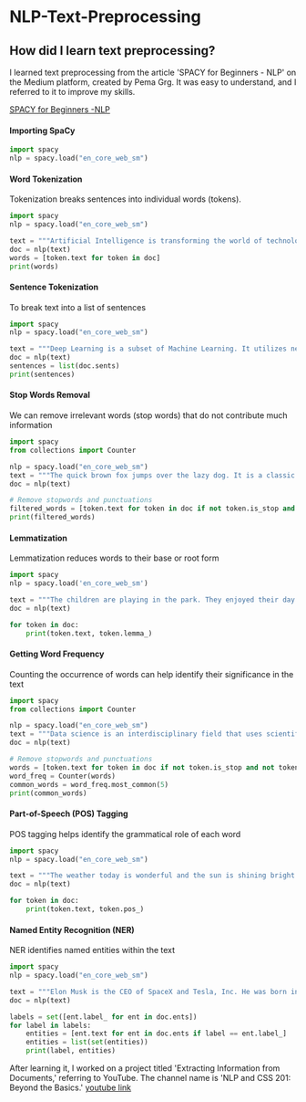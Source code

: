 # NLP-Text-Preprocessing

## How did I learn text preprocessing?
I learned text preprocessing from the article 'SPACY for Beginners - NLP' on the Medium platform, created by Pema Grg. It was easy to understand, and I referred to it to improve my skills.

[SPACY for Beginners -NLP](https://blog.ekbana.com/nlp-for-beninners-using-spacy-6161cf48a229)

#### Importing SpaCy
```python
import spacy
nlp = spacy.load("en_core_web_sm")
```
#### Word Tokenization
Tokenization breaks sentences into individual words (tokens).

```python
import spacy
nlp = spacy.load("en_core_web_sm")

text = """Artificial Intelligence is transforming the world of technology. It is being used in various fields like healthcare, finance, and education."""
doc = nlp(text)
words = [token.text for token in doc]
print(words)
```
#### Sentence Tokenization
To break text into a list of sentences

```python
import spacy
nlp = spacy.load("en_core_web_sm")

text = """Deep Learning is a subset of Machine Learning. It utilizes neural networks to analyze various forms of data."""
doc = nlp(text)
sentences = list(doc.sents)
print(sentences)
```
#### Stop Words Removal
We can remove irrelevant words (stop words) that do not contribute much information

```python
import spacy
from collections import Counter

nlp = spacy.load("en_core_web_sm")
text = """The quick brown fox jumps over the lazy dog. It is a classic pangram in English."""
doc = nlp(text)

# Remove stopwords and punctuations
filtered_words = [token.text for token in doc if not token.is_stop and not token.is_punct]
print(filtered_words)
```

#### Lemmatization
Lemmatization reduces words to their base or root form

```python
import spacy
nlp = spacy.load('en_core_web_sm')

text = """The children are playing in the park. They enjoyed their day."""
doc = nlp(text)

for token in doc:
    print(token.text, token.lemma_)
```
#### Getting Word Frequency
Counting the occurrence of words can help identify their significance in the text

```python
import spacy
from collections import Counter

nlp = spacy.load("en_core_web_sm")
text = """Data science is an interdisciplinary field that uses scientific methods, processes, algorithms, and systems to extract knowledge from data."""
doc = nlp(text)

# Remove stopwords and punctuations
words = [token.text for token in doc if not token.is_stop and not token.is_punct]
word_freq = Counter(words)
common_words = word_freq.most_common(5)
print(common_words)
```
#### Part-of-Speech (POS) Tagging
POS tagging helps identify the grammatical role of each word
```python
import spacy
nlp = spacy.load("en_core_web_sm")

text = """The weather today is wonderful and the sun is shining bright."""
doc = nlp(text)

for token in doc:
    print(token.text, token.pos_)
```

#### Named Entity Recognition (NER)
NER identifies named entities within the text

```python
import spacy
nlp = spacy.load("en_core_web_sm")

text = """Elon Musk is the CEO of SpaceX and Tesla, Inc. He was born in South Africa."""
doc = nlp(text)

labels = set([ent.label_ for ent in doc.ents]) 
for label in labels: 
    entities = [ent.text for ent in doc.ents if label == ent.label_] 
    entities = list(set(entities)) 
    print(label, entities)
```


After learning it, I worked on a project titled 'Extracting Information from Documents,' referring to YouTube. The channel name is 'NLP and CSS 201: Beyond the Basics.'
[youtube link](https://youtu.be/sUtthdcPyhc?si=niYdCKxDWglAZ9PL)
